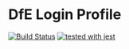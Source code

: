 # DfE Login Profile
[![Build Status](https://travis-ci.org/DFE-Digital/login.dfe.profile.svg?branch=master)](https://travis-ci.org/DFE-Digital/login.dfe.profile)
[![tested with jest](https://img.shields.io/badge/tested_with-jest-99424f.svg)](https://github.com/facebook/jest)

